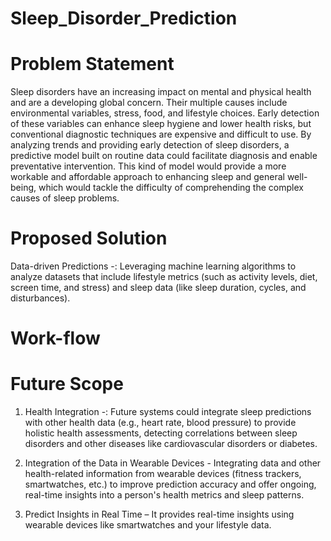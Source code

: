 # Sleep_Disorder_Prediction

# Problem Statement

Sleep disorders have an increasing impact on mental and physical health and are a developing global concern. Their multiple causes include environmental variables, stress, food, and lifestyle choices. Early detection of these variables can enhance sleep hygiene and lower health risks, but conventional diagnostic techniques are expensive and difficult to use. By analyzing trends and providing early detection of sleep disorders, a predictive model built on routine data could facilitate diagnosis and enable preventative intervention. This kind of model would provide a more workable and affordable approach to enhancing sleep and general well-being, which would tackle the difficulty of comprehending the complex causes of sleep problems.

# Proposed Solution

Data-driven Predictions -: Leveraging machine learning algorithms to analyze datasets that include lifestyle metrics (such as activity levels, diet, screen time, and stress) and sleep data (like sleep duration, cycles, and disturbances).

# Work-flow

# Future Scope

1. Health Integration -: Future systems could integrate sleep predictions with other health data (e.g., heart rate, blood pressure) to provide holistic health assessments, detecting correlations between sleep 
   disorders and other diseases like cardiovascular disorders or diabetes.


2. Integration of the Data in Wearable Devices - Integrating data and other health-related information from wearable devices (fitness trackers, smartwatches, etc.) to improve prediction accuracy and offer ongoing, 
   real-time insights into a person's health metrics and sleep patterns.

3. Predict Insights in Real Time – It provides real-time insights using wearable devices like smartwatches and your lifestyle data. 
